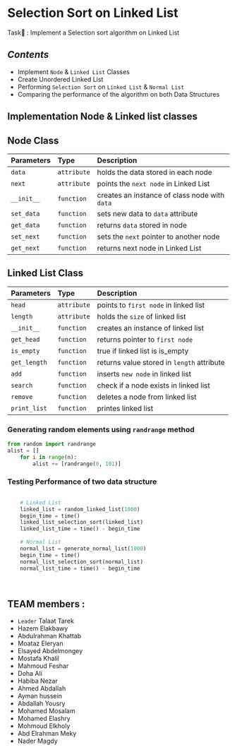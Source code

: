 
# Selection Sort on Linked List

Task🚀 : Implement a Selection sort algorithm on Linked List

## *Contents*
- Implement `Node` & `Linked List` Classes
- Create Unordered Linked List 
- Performing `Selection Sort` on `Linked List` & `Normal List`
- Comparing the performance of the algorithm on both Data Structures

## Implementation Node & Linked list classes

## Node Class
| Parameters | Type     | Description                |
| :-------- | :------- | :------------------------- |
| `data` | `attribute` | holds the data stored in each node |
| `next` | `attribute` | points the `next node` in Linked List |
| `__init__` | `function` | creates an instance of class node with `data` |
| `set_data` | `function` | sets new data to `data` attribute |
| `get_data` | `function` | returns `data` stored in node |
| `set_next` | `function` | sets the `next` pointer to another node |
| `get_next` | `function` | returns next node in Linked List |


## Linked List Class
| Parameters | Type     | Description                |
| :-------- | :------- | :------------------------- |
| `head` | `attribute` | points to `first node` in linked list |
| `length` | `attribute` | holds the `size` of linked list |
| `__init__` | `function` | creates an instance of linked list |
| `get_head` | `function` | returns pointer to `first node` |
| `is_empty` | `function` | true if linked list is is_empty |
| `get_length` | `function` | returns value stored in `length` attribute |
| `add` | `function` | inserts `new node` in linked list |
| `search` | `function` | check if a node exists in linked list |
| `remove` | `function` | deletes a node from linked list |
| `print_list` | `function` | printes linked list |



### Generating random elements using `randrange` method
```python
from random import randrange
alist = []
    for i in range(n):
        alist += [randrange(0, 101)]
```
### Testing Performance of two data structure
```python

    # Linked List
    linked_list = random_linked_list(1000)
    begin_time = time()
    linked_list_selection_sort(linked_list)
    linked_list_time = time() - begin_time
    
    # Normal List
    normal_list = generate_normal_list(1000)
    begin_time = time()
    normal_list_selection_sort(normal_list)
    normal_list_time = time() - begin_time
```
<br/>

## TEAM members :
- `Leader` Talaat Tarek  
- Hazem Elakbawy
- Abdulrahman Khattab
- Moataz Eleryan
- Elsayed Abdelmongey
- Mostafa Khalil
- Mahmoud Feshar
- Doha Ali
- Habiba Nezar
- Ahmed Abdallah
- Ayman hussein
- Abdallah Yousry
- Mohamed Mosalam
- Mohamed Elashry
- Mohmoud Elkholy
- Abd Elrahman Meky
- Nader Magdy
